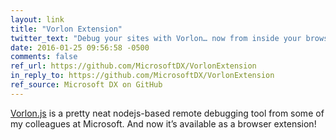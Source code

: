 ```yaml
---
layout: link
title: "Vorlon Extension"
twitter_text: "Debug your sites with Vorlon… now from inside your browser!"
date: 2016-01-25 09:56:58 -0500
comments: false
ref_url: https://github.com/MicrosoftDX/VorlonExtension
in_reply_to: https://github.com/MicrosoftDX/VorlonExtension
ref_source: Microsoft DX on GitHub
---
```


[Vorlon.js](http://vorlonjs.com/) is a pretty neat nodejs-based remote debugging tool from some of my colleagues at Microsoft. And now it’s available as a browser extension!